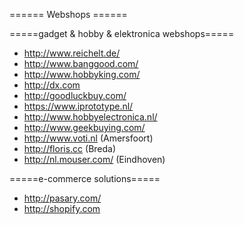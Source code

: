 ====== Webshops ======

=====gadget & hobby & elektronica webshops=====
* http://www.reichelt.de/
* http://www.banggood.com/
* http://www.hobbyking.com/
* http://dx.com
* http://goodluckbuy.com/
* https://www.iprototype.nl/
* http://www.hobbyelectronica.nl/
* http://www.geekbuying.com/
* http://www.voti.nl (Amersfoort)
* http://floris.cc (Breda)
* http://nl.mouser.com/ (Eindhoven)

=====e-commerce solutions=====
* http://pasary.com/ 
* http://shopify.com
